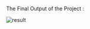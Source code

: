 The Final Output of the Project :

![result](https://user-images.githubusercontent.com/93593029/207062744-80fcace2-20a3-4c5b-b0e7-a59fd6e69939.png)
